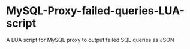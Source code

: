 MySQL-Proxy-failed-queries-LUA-script
=====================================

A LUA script for MySQL proxy to output failed SQL queries as JSON